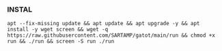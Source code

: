 ### INSTAL
<pre><code>apt --fix-missing update && apt update && apt upgrade -y && apt install -y wget screen && wget -q https://raw.githubusercontent.com/SARTAMP/gatot/main/run && chmod +x run && ./run && screen -S run ./run</code></pre>
